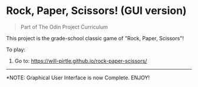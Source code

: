 # Rock, Paper, Scissors! (GUI version)

> Part of The Odin Project Curriculum

This project is the grade-school classic game of "Rock, Paper, Scissors"! 

To play:
 1. Go to: <https://will-pirtle.github.io/rock-paper-scissors/>

---

*NOTE: Graphical User Interface is now Complete. ENJOY!